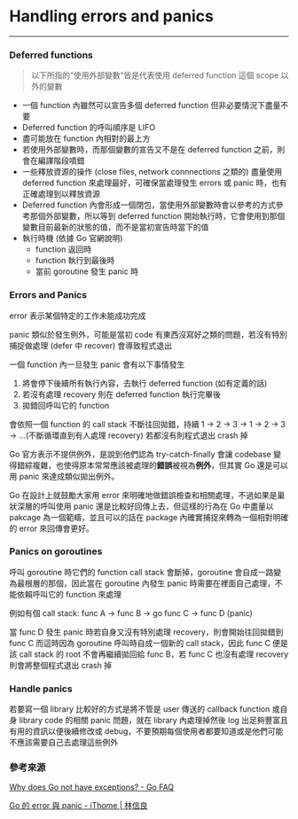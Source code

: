 # Handling errors and panics

---

### Deferred functions
>以下所指的“使用外部變數“皆是代表使用 deferred function 這個 scope 以外的變數
- 一個 function 內雖然可以宣告多個 deferred function 但非必要情況下盡量不要
- Deferred function 的呼叫順序是 LIFO
- 盡可能放在 function 內相對的最上方
- 若使用外部變數時，而那個變數的宣告又不是在 deferred function 之前，則會在編譯階段噴錯
- 一些釋放資源的操作 (close files, network connnections 之類的) 盡量使用 deferred function 來處理最好，可確保當處理發生 errors 或 panic 時，也有正確處理到以釋放資源
- Deferred function 內會形成一個閉包，當使用外部變數時會以參考的方式參考那個外部變數，所以等到 deferred function 開始執行時，它會使用到那個變數目前最新的狀態的值，而不是當初宣告時當下的值
- 執行時機 (依據 Go 官網說明)
    - function 返回時
    - function 執行到最後時
    - 當前 goroutine 發生 panic 時

### Errors and Panics
error 表示某個特定的工作未能成功完成

panic 類似於發生例外，可能是當初 code 有東西沒寫好之類的問題，若沒有特別捕捉做處理 (defer 中 recover) 會導致程式退出

一個 function 內一旦發生 panic 會有以下事情發生
1. 將會停下後續所有執行內容，去執行 deferred function (如有定義的話)
2. 若沒有處理 recovery 則在 deferred function 執行完畢後
3. 拋錯回呼叫它的 function

會依照一個 function 的 call stack 不斷往回拋錯，持續 1 -> 2 -> 3 -> 1 -> 2 -> 3 -> ...(不斷循環直到有人處理 recovery) 若都沒有則程式退出 crash 掉

Go 官方表示不提供例外，是說到他們認為 try-catch-finally 會讓 codebase 變得錯綜複雜，也使得原本常常應該被處理的**錯誤**被視為**例外**，但其實 Go 還是可以用 panic 來達成類似拋出例外。

Go 在設計上就鼓勵大家用 error 來明確地做錯誤檢查和相關處理，不過如果是巢狀深層的呼叫使用 panic 還是比較好回傳上去，但這樣的行為在 Go 中盡量以 pakcage 為一個範疇，並且可以的話在 package 內確實捕捉來轉為一個相對明確的 error 來回傳會更好。

### Panics on goroutines
呼叫 goroutine 時它們的 function call stack 會斷掉，goroutine 會自成一路變為最根層的那個，因此當在 goroutine 內發生 panic 時需要在裡面自己處理，不能依賴呼叫它的 function 來處理

例如有個 call stack: func A -> func B -> go func C -> func D (panic)

當 func D 發生 panic 時若自身又沒有特別處理 recovery，則會開始往回拋錯到 func C 而這時因為 goroutine 呼叫時自成一個新的 call stack，因此 func C 便是該 call stack 的 root 不會再繼續拋回給 func B，若 func C 也沒有處理 recovery 則會將整個程式退出 crash 掉

### Handle panics
若要寫一個 library 比較好的方式是將不管是 user 傳送的 callback function 或自身 library code 的相關 panic 問題，就在 library 內處理掉然後 log 出足夠豐富且有用的資訊以便後續修改或 debug，不要預期每個使用者都要知道或是他們可能不應該需要自己去處理這些例外

### 參考來源
[Why does Go not have exceptions? - Go FAQ](https://go.dev/doc/faq#exceptions)

[Go 的 error 與 panic - iThome | 林信良](https://www.ithome.com.tw/voice/103455)
